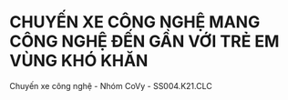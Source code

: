 <h1> CHUYẾN XE CÔNG NGHỆ
     MANG CÔNG NGHỆ ĐẾN GẦN VỚI TRẺ EM VÙNG KHÓ KHĂN </h1>
Chuyến xe công nghệ - Nhóm CoVy - SS004.K21.CLC
